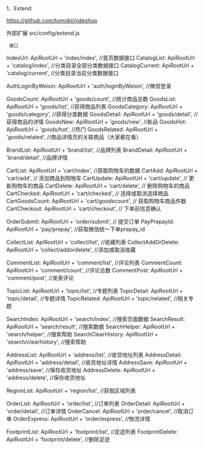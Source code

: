 1、Extend

https://github.com/tumobi/nideshop


外部扩展
 src/config/extend.js 
     
     接口
   IndexUrl: ApiRootUrl + 'index/index', //首页数据接口
   CatalogList: ApiRootUrl + 'catalog/index',  //分类目录全部分类数据接口
   CatalogCurrent: ApiRootUrl + 'catalog/current',  //分类目录当前分类数据接口
 
   AuthLoginByWeixin: ApiRootUrl + 'auth/loginByWeixin', //微信登录
 
   GoodsCount: ApiRootUrl + 'goods/count',  //统计商品总数
   GoodsList: ApiRootUrl + 'goods/list',  //获得商品列表
   GoodsCategory: ApiRootUrl + 'goods/category',  //获得分类数据
   GoodsDetail: ApiRootUrl + 'goods/detail',  //获得商品的详情
   GoodsNew: ApiRootUrl + 'goods/new',  //新品
   GoodsHot: ApiRootUrl + 'goods/hot',  //热门
   GoodsRelated: ApiRootUrl + 'goods/related',  //商品详情页的关联商品（大家都在看）
 
   BrandList: ApiRootUrl + 'brand/list',  //品牌列表
   BrandDetail: ApiRootUrl + 'brand/detail',  //品牌详情
 
   CartList: ApiRootUrl + 'cart/index', //获取购物车的数据
   CartAdd: ApiRootUrl + 'cart/add', // 添加商品到购物车
   CartUpdate: ApiRootUrl + 'cart/update', // 更新购物车的商品
   CartDelete: ApiRootUrl + 'cart/delete', // 删除购物车的商品
   CartChecked: ApiRootUrl + 'cart/checked', // 选择或取消选择商品
   CartGoodsCount: ApiRootUrl + 'cart/goodscount', // 获取购物车商品件数
   CartCheckout: ApiRootUrl + 'cart/checkout', // 下单前信息确认
 
   OrderSubmit: ApiRootUrl + 'order/submit', // 提交订单
   PayPrepayId: ApiRootUrl + 'pay/prepay', //获取微信统一下单prepay_id
 
   CollectList: ApiRootUrl + 'collect/list',  //收藏列表
   CollectAddOrDelete: ApiRootUrl + 'collect/addordelete',  //添加或取消收藏
 
   CommentList: ApiRootUrl + 'comment/list',  //评论列表
   CommentCount: ApiRootUrl + 'comment/count',  //评论总数
   CommentPost: ApiRootUrl + 'comment/post',   //发表评论
 
   TopicList: ApiRootUrl + 'topic/list',  //专题列表
   TopicDetail: ApiRootUrl + 'topic/detail',  //专题详情
   TopicRelated: ApiRootUrl + 'topic/related',  //相关专题
 
   SearchIndex: ApiRootUrl + 'search/index',  //搜索页面数据
   SearchResult: ApiRootUrl + 'search/result',  //搜索数据
   SearchHelper: ApiRootUrl + 'search/helper',  //搜索帮助
   SearchClearHistory: ApiRootUrl + 'search/clearhistory',  //搜索帮助
 
   AddressList: ApiRootUrl + 'address/list',  //收货地址列表
   AddressDetail: ApiRootUrl + 'address/detail',  //收货地址详情
   AddressSave: ApiRootUrl + 'address/save',  //保存收货地址
   AddressDelete: ApiRootUrl + 'address/delete',  //保存收货地址
 
   RegionList: ApiRootUrl + 'region/list',  //获取区域列表
 
 
   OrderList: ApiRootUrl + 'order/list',  //订单列表
   OrderDetail: ApiRootUrl + 'order/detail',  //订单详情
   OrderCancel: ApiRootUrl + 'order/cancel',  //取消订单
   OrderExpress: ApiRootUrl + 'order/express', //物流详情
 
   FootprintList: ApiRootUrl + 'footprint/list',  //足迹列表
   FootprintDelete: ApiRootUrl + 'footprint/delete',  //删除足迹
